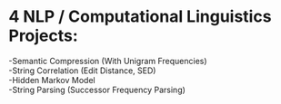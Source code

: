 # 4 NLP / Computational Linguistics Projects:
-Semantic Compression (With Unigram Frequencies)  
-String Correlation (Edit Distance, SED)  
-Hidden Markov Model  
-String Parsing (Successor Frequency Parsing)  

